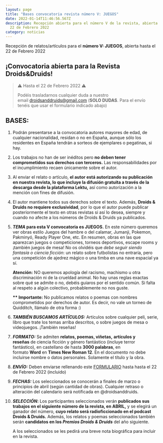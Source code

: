 ```yaml
---
layout: page
title: "Bases convocatoria revista número V: JUEGOS"
date: 2022-01-14T11:46:56.567Z
description: Recepción abierta para el número V de la revista, abierta hasta el
  22 de Febrero 2022
category: noticias
---
```

Recepción de relatos/artículos para el **número V: JUEGOS**, abierta hasta el 22 de Febrero 2022

## ¡Convocatoria abierta para la Revista Droids&Druids!

> ⚠️ Hasta el 22 de Febrero 2022 ⚠️
>
> Podéis trasladarnos cualquier duda a nuestro email [droidsanddruids@gmail.com](mailto:droidsanddruids@gmail.com) (**SOLO DUDAS**. Para el envío tenéis que usar el formulario indicado abajo)

## BASES:

1. Podrán presentarse a la convocatoria autores mayores de edad, de cualquier nacionalidad, residan o no en España, aunque sólo los residentes en España tendrán a sorteos de ejemplares o pegatinas, si hay.
2. Los trabajos no han de ser inéditos pero **no deben tener comprometidos sus derechos con terceros.** Las responsabilidades por el incumplimiento recaen únicamente sobre el autor.
3. Al enviar el relato o artículo, **el autor está autorizando su publicación en nuestra revista, lo que incluye la difusión gratuita a través de la descarga desde la plataforma Lektu,** así como autorización a la mención con fines de difusión.
4.  El autor mantiene todos sus derechos sobre el texto. Además, **Droids & Druids no requiere exclusividad**, por lo que el autor puede publicar posteriormente el texto en otras revistas si así lo desea, siempre y cuando no afecte a los números de Droids & Druids ya publicados.
5. ***TEMA* para esta V convocatoria es JUEGOS.** En este número queremos ver obras estilo Juegos del hambre o del calamar, Jumanji, Pokemon, Pakminyó, Ready Player One, etc. En resumen, obras en las que aparezcan juegos o competiciones, torneos deportivos, escape rooms y ¡también juegos de mesa! No os olvidéis que *debe seguir siendo fantasía o ciencia ficción*: un relato sobre futbolistas no entraría, pero una competición de ajedrez mágico o una timba en una nave espacial ya sí. 

   **Atención:** NO queremos apología del racismo, machismo u otra discriminación ni de la crueldad animal. No hay unas reglas exactas sobre qué se admite o no, debéis guiaros por el sentido común. Si falta al respeto a algún colectivo, probablemente no nos guste.

   **\*\* Importante:** No publicamos relatos o poemas con nombres comprometidos por derechos de autor. Es decir, no vale un torneo de Quidditch, llámalo de otra forma :)
6. ***TAMBIÉN BUSCAMOS ARTÍCULOS:*** Artículos sobre cualquier peli, serie, libro que trate los temas arriba descritos, o sobre juegos de mesa o videojuegos. ¡También reseñas!
7. ***FORMATO:*** Se admiten **relatos, poemas, viñetas,** **artículos y reseñas** de ciencia ficción y género fantástico (incluye terror fantástico), en castellano de hasta **3000 palabras**, en formato **Word** en **Times New Roman 12**. En el documento no debe incluirse nombre o datos personales. Solamente el título y la obra.
8. ***ENVÍO:*** Deben enviarse rellenando este [FORMULARIO](https://forms.gle/nFyLwK3p7D1z2Dfh7) hasta hasta el 22 de Febrero 2022 (incluido)
9. ***FECHAS:*** Los seleccionados se conocerán a finales de marzo o principios de abril (según cantidad de obras). Cualquier retraso o alteración del calendario será notificada en @droidsanddruids. 
10. ***SELECCIÓN*:** Los participantes seleccionados verán **publicados sus trabajos en el siguiente número de la revista, en ABRIL,** y  se elegirá un ganador del número, **cuyo relato será radioficcionado en el podcast Droids & Druids.** Además, los relatos y poemas seleccionados también serán **candidatos en los *Premios Droids & Druids*** del año siguiente.

    A los seleccionados se les pedirá una breve nota biográfica para incluir en la revista.